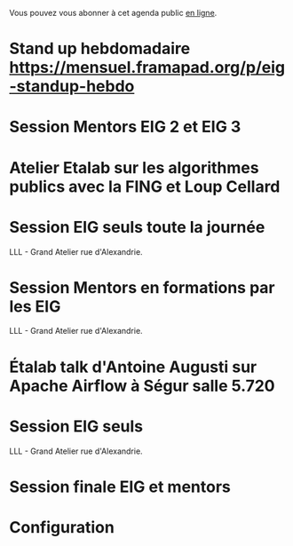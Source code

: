 Vous pouvez vous abonner à cet agenda public [en ligne](https://cloud.eig-forever.org/index.php/apps/calendar/p/5S4DP594PDIVTARU/EIG2018).


# Stand up hebdomadaire <https://mensuel.framapad.org/p/eig-standup-hebdo>


# Session Mentors EIG 2 et EIG 3


# Atelier Etalab sur les algorithmes publics avec la FING et Loup Cellard


# Session EIG seuls toute la journée

LLL - Grand Atelier rue d'Alexandrie.


# Session Mentors en formations par les EIG

LLL - Grand Atelier rue d'Alexandrie.


# Étalab talk d'Antoine Augusti sur Apache Airflow à Ségur salle 5.720


# Session EIG seuls

LLL - Grand Atelier rue d'Alexandrie.


# Session finale EIG et mentors


# Configuration

